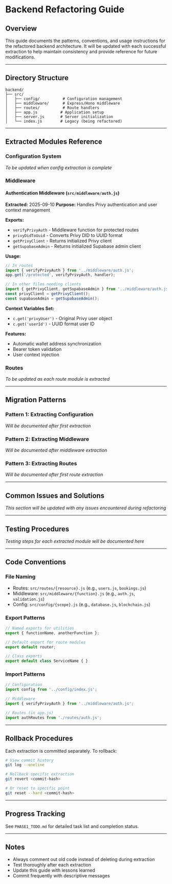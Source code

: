 # Backend Refactoring Guide

## Overview
This guide documents the patterns, conventions, and usage instructions for the refactored backend architecture. It will be updated with each successful extraction to help maintain consistency and provide reference for future modifications.

---

## Directory Structure
```
backend/
├── src/
│   ├── config/          # Configuration management
│   ├── middleware/      # Express/Hono middleware
│   ├── routes/          # Route handlers
│   ├── app.js          # Application setup
│   ├── server.js       # Server initialization
│   └── index.js        # Legacy (being refactored)
```

---

## Extracted Modules Reference

### Configuration System
*To be updated when config extraction is complete*

### Middleware

#### Authentication Middleware (`src/middleware/auth.js`)
**Extracted:** 2025-09-10
**Purpose:** Handles Privy authentication and user context management

**Exports:**
- `verifyPrivyAuth` - Middleware function for protected routes
- `privyDidToUuid` - Converts Privy DID to UUID format
- `getPrivyClient` - Returns initialized Privy client
- `getSupabaseAdmin` - Returns initialized Supabase admin client

**Usage:**
```javascript
// In routes
import { verifyPrivyAuth } from '../middleware/auth.js';
app.get('/protected', verifyPrivyAuth, handler);

// In other files needing clients
import { getPrivyClient, getSupabaseAdmin } from '../middleware/auth.js';
const privyClient = getPrivyClient();
const supabaseAdmin = getSupabaseAdmin();
```

**Context Variables Set:**
- `c.get('privyUser')` - Original Privy user object
- `c.get('userId')` - UUID format user ID

**Features:**
- Automatic wallet address synchronization
- Bearer token validation
- User context injection

### Routes
*To be updated as each route module is extracted*

---

## Migration Patterns

### Pattern 1: Extracting Configuration
*Will be documented after first extraction*

### Pattern 2: Extracting Middleware
*Will be documented after middleware extraction*

### Pattern 3: Extracting Routes
*Will be documented after first route extraction*

---

## Common Issues and Solutions
*This section will be updated with any issues encountered during refactoring*

---

## Testing Procedures
*Testing steps for each extracted module will be documented here*

---

## Code Conventions

### File Naming
- Routes: `src/routes/{resource}.js` (e.g., `users.js`, `bookings.js`)
- Middleware: `src/middleware/{function}.js` (e.g., `auth.js`, `validation.js`)
- Config: `src/config/{scope}.js` (e.g., `database.js`, `blockchain.js`)

### Export Patterns
```javascript
// Named exports for utilities
export { functionName, anotherFunction };

// Default export for route modules
export default router;

// Class exports
export default class ServiceName { }
```

### Import Patterns
```javascript
// Configuration
import config from '../config/index.js';

// Middleware
import { verifyPrivyAuth } from '../middleware/auth.js';

// Routes (in app.js)
import authRoutes from './routes/auth.js';
```

---

## Rollback Procedures
Each extraction is committed separately. To rollback:
```bash
# View commit history
git log --oneline

# Rollback specific extraction
git revert <commit-hash>

# Or reset to specific point
git reset --hard <commit-hash>
```

---

## Progress Tracking
See `PHASE1_TODO.md` for detailed task list and completion status.

---

## Notes
- Always comment out old code instead of deleting during extraction
- Test thoroughly after each extraction
- Update this guide with lessons learned
- Commit frequently with descriptive messages